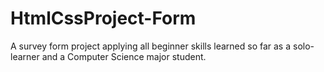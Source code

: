 # HtmlCssProject-Form
A survey form project applying all beginner skills learned so far as a solo-learner and a Computer Science major student.
